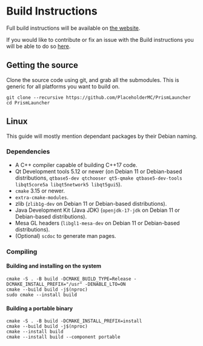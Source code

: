 # Build Instructions

Full build instructions will be available on [the website](https://prismlauncher.org/wiki/development/build-instructions/).

If you would like to contribute or fix an issue with the Build instructions you will be able to do so [here](https://github.com/PlaceholderMC/website/blob/master/src/wiki/development/build-instructions.md).

<h2>Getting the source</h2>

Clone the source code using git, and grab all the submodules. This is generic for all platforms you want to build on.
```
git clone --recursive https://github.com/PlaceholderMC/PrismLauncher
cd PrismLauncher
```

<h2>Linux</h2>

This guide will mostly mention dependant packages by their Debian naming.
<h3>Dependencies</h3>

- A C++ compiler capable of building C++17 code.
- Qt Development tools 5.12 or newer (on Debian 11 or Debian-based distributions, `qtbase5-dev qtchooser qt5-qmake qtbase5-dev-tools libqt5core5a libqt5network5 libqt5gui5`).
- `cmake` 3.15 or newer.
- `extra-cmake-modules`.
- zlib (`zlib1g-dev` on Debian 11 or Debian-based distributions).
- Java Development Kit (Java JDK) (`openjdk-17-jdk` on Debian 11 or Debian-based distributions).
- Mesa GL headers (`libgl1-mesa-dev` on Debian 11 or Debian-based distributions).
- (Optional) `scdoc` to generate man pages.

<h3>Compiling</h3>
<h4>Building and installing on the system</h4>

```
cmake -S . -B build -DCMAKE_BUILD_TYPE=Release -DCMAKE_INSTALL_PREFIX="/usr" -DENABLE_LTO=ON
cmake --build build -j$(nproc)
sudo cmake --install build
```

<h4>Building a portable binary</h4>

```
cmake -S . -B build -DCMAKE_INSTALL_PREFIX=install
cmake --build build -j$(nproc)
cmake --install build
cmake --install build --component portable
```

